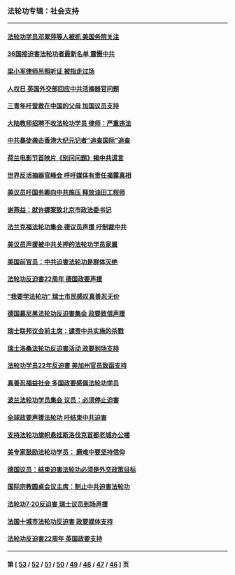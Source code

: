 ### 法轮功专辑：社会支持
---
#### [法轮功学员邓翠萍等人被抓 美国务院关注](../../pages/nf4386/n13451524.md?12270430) 
#### [36国接迫害法轮功者最新名单 震慑中共](../../pages/nf4386/n13445909.md?12270430) 
#### [梁小军律师吊照听证 被指走过场](../../pages/nf4386/n13437662.md?12270430) 
#### [人权日 英国外交部回应中共活摘器官问题](../../pages/nf4386/n13430243.md?12270430) 
#### [三青年吁营救在中国的父母 加国议员支持](../../pages/nf4386/n13429744.md?12270430) 
#### [大陆教师招聘不收法轮功学员 律师：严重违法](../../pages/nf4386/n13365839.md?12270430) 
#### [中共暴徒袭击香港大纪元记者“追查国际”追查](../../pages/nf4386/n13343404.md?12270430) 
#### [荷兰电影节首映片《别问问题》揭中共谎言](../../pages/nf4386/n13321179.md?12270430) 
#### [世界反活摘器官峰会 呼吁媒体有责任揭露真相](../../pages/nf4386/n13264475.md?12270430) 
#### [美议员吁国务卿向中共施压 释放油田工程师](../../pages/nf4386/n13233845.md?12270430) 
#### [谢燕益：就许娜案致北京市政法委书记](../../pages/nf4386/n13182701.md?12270430) 
#### [法兰克福法轮功集会 德议员声援 吁制裁中共](../../pages/nf4386/n13175975.md?12270430) 
#### [美议员声援被中共关押的法轮功学员家属](../../pages/nf4386/n13158310.md?12270430) 
#### [美国前官员：中共迫害法轮功是群体灭绝](../../pages/nf4386/n13157750.md?12270430) 
#### [法轮功反迫害22周年 德国政要声援](../../pages/nf4386/n13143632.md?12270430) 
#### [“我要学法轮功” 瑞士市民感叹真善忍无价](../../pages/nf4386/n13129633.md?12270430) 
#### [德国慕尼黑法轮功反迫害集会 政要致信声援](../../pages/nf4386/n13129148.md?12270430) 
#### [瑞士联邦议会前主席：谴责中共实施的杀戮](../../pages/nf4386/n13127336.md?12270430) 
#### [瑞士洛桑法轮功反迫害活动 政要到场支持](../../pages/nf4386/n13119398.md?12270430) 
#### [法轮功学员22年反迫害 美加州官员致函支持](../../pages/nf4386/n13118879.md?12270430) 
#### [真善忍福益社会 多国政要感佩法轮功学员](../../pages/nf4386/n13116951.md?12270430) 
#### [波兰法轮功学员集会 议员：必须停止迫害](../../pages/nf4386/n13116685.md?12270430) 
#### [全球政要声援法轮功 吁结束中共迫害](../../pages/nf4386/n13114441.md?12270430) 
#### [支持法轮功旗帜悬挂斯洛伐克首都老城办公楼](../../pages/nf4386/n13112261.md?12270430) 
#### [美专家鼓励法轮功学员： 磨难中要坚持信仰](../../pages/nf4386/n13108359.md?12270430) 
#### [德国议员：结束迫害法轮功必须是外交政策目标](../../pages/nf4386/n13109600.md?12270430) 
#### [国际宗教圆桌会议主席：制止中共迫害法轮功](../../pages/nf4386/n13108177.md?12270430) 
#### [法轮功7·20反迫害 瑞士议员到场声援](../../pages/nf4386/n13107072.md?12270430) 
#### [法国十城市法轮功反迫害 政要媒体支持](../../pages/nf4386/n13104833.md?12270430) 
#### [法轮功反迫害22周年 英国政要支持](../../pages/nf4386/n13091349.md?12270430) 

---
#### 第 [ [53](./53.md?12270430) / [52](./52.md?12270430) / [51](./51.md?12270430) / [50](./50.md?12270430) / [49](./49.md?12270430) / [48](./48.md?12270430) / [47](./47.md?12270430) / [46](./46.md?12270430) ] 页
